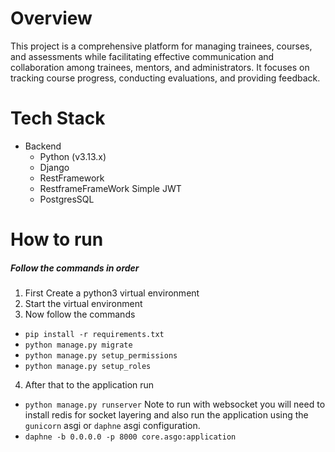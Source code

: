 # Overview

This project is a comprehensive platform for managing trainees, courses, and assessments while facilitating effective communication and collaboration among trainees, mentors, and administrators. It focuses on tracking course progress, conducting evaluations, and providing feedback.

# Tech Stack

* Backend
  * Python (v3.13.x)
  * Django
  * RestFramework
  * RestframeFrameWork Simple JWT
  * PostgresSQL

# How to run

##### Follow the commands in order

1. First Create a python3 virtual environment
2. Start the virtual environment
3. Now follow the commands
  * `pip install -r requirements.txt`
  * `python manage.py migrate`
  * `python manage.py setup_permissions`
  * `python manage.py setup_roles`
4. After that to the application run
  * `python manage.py runserver`
  Note to run with websocket you will need to install redis for socket layering and
  also run the application using the `gunicorn` asgi or `daphne` asgi configuration.
  * `daphne -b 0.0.0.0 -p 8000 core.asgo:application`
  
